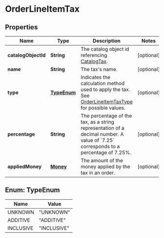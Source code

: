 
# OrderLineItemTax

## Properties
Name | Type | Description | Notes
------------ | ------------- | ------------- | -------------
**catalogObjectId** | **String** | The catalog object id referencing [CatalogTax](#type-catalogtax). |  [optional]
**name** | **String** | The tax&#39;s name. |  [optional]
**type** | [**TypeEnum**](#TypeEnum) | Indicates the calculation method used to apply the tax.  See [OrderLineItemTaxType](#type-orderlineitemtaxtype) for possible values. |  [optional]
**percentage** | **String** | The percentage of the tax, as a string representation of a decimal number.  A value of &#x60;7.25&#x60; corresponds to a percentage of 7.25%. |  [optional]
**appliedMoney** | [**Money**](Money.md) | The amount of the money applied by the tax in an order. |  [optional]


<a name="TypeEnum"></a>
## Enum: TypeEnum
Name | Value
---- | -----
UNKNOWN | &quot;UNKNOWN&quot;
ADDITIVE | &quot;ADDITIVE&quot;
INCLUSIVE | &quot;INCLUSIVE&quot;



